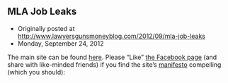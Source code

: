 ## MLA Job Leaks

 * Originally posted at http://www.lawyersgunsmoneyblog.com/2012/09/mla-job-leaks
 * Monday, September 24, 2012

The main site can be found [here](http://mlajobleaks.com/wp/). Please “Like” [the Facebook page](https://www.facebook.com/MLAJobLeaks) (and share with like-minded friends) if you find the site’s [manifesto](http://mlajobleaks.com/wp/a-manifesto/) compelling (which you should):
